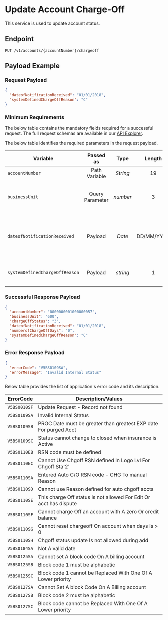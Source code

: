 # Update Account Charge-Off

 This service is used to update account status.

## Endpoint

`PUT /v1/accounts/{accountNumber}/chargeoff`

## Payload Example

### Request Payload

```json
{
  "dateofNotificationReceived": "01/01/2018",
  "systemDefinedChargeOffReason": "C"
} 
```

### Minimum Requirements

The below table contains the mandatory fields required for a successful request. The full request schemas are available in our [API Explorer](../api/?type=put&path=/v1/accounts/{accountNumber}/chargeoff).

The below table identifies the required parameters in the request payload.

| Variable | Passed as | Type | Length | Description/Values |
| -------- | :-------: | :--: | :------------: | ------------------ |
| `accountNumber` | Path Variable | *String* | 19 | Account Number of the cardholder. | 
| `businessUnit` | Query Parameter |*number* | 3 | Identification number of the organization associated with the account. |
| `dateofNotificationReceived` | Payload |*Date* | DD/MM/YYYY | Date on which a bankruptcy notification was received or date on which a fraudulent loan was discovered. |
| `systemDefinedChargeOffReason` | Payload |*string* | 1 | Code that identifies the charge-off reason for the account |

### Successful Response Payload

```json
{
  "accountNumber": "0000000001000000057",
  "businessUnit": "600",
  "chargeOffStatus": "3",
  "dateofNotificationReceived": "01/01/2018",
  "numberofChargeOffDays": "0",
  "systemDefinedChargeOffReason": "C"
}
```

### Error Response Payload

```json
{
  "errorCode": "V5BS0109SA",
  "errorMessage": "Invalid Internal Status"  
}
```

Below table provides the list of application's error code and its description.

| ErrorCode |  Description/Values |
| --------  | ------------------ |
| `V5BS0010SF` | Update Request - Record not found |
| `V5BS0109SA` | Invalid Internal Status |
| `V5BS0109SB` | PROC Date must be greater than greatest EXP date For purged Acct | 
| `V5BS0109SC` | Status cannot change to closed when insurance is Active | 
| `V5BS0110EB` | RSN code must be defined |
| `V5BS0110EC` | Cannot Use Chgoff RSN defined In Logo Lvl For Chgoff Sta'2' | 
| `V5BS0110SA` | Entered Auto C/O RSN code - CHG To manual Reason |   
| `V5BS0110SD` | Cannot use Reason defined for auto chgoff accts |          
| `V5BS0110SE` | This charge Off status is not allowed For Edit Or acct has dispute | 
| `V5BS0110SF` | Cannot charge Off an account with A zero Or credit balance |        
| `V5BS0110SG` | Cannot reset chargeoff On account when days Is > 0 |                
| `V5BS0110SH` | Chgoff status update Is not allowed during add |                   
| `V5BS0184SA` | Not A valid date |
| `V5BS0125SA` | Cannot set A block code On A billing account |
| `V5BS0125SB` | Block code 1 must be alphabetic |
| `V5BS0125SC` | Block code 1 cannot be Replaced With One Of A Lower priority |
| `V5BS0127SA` | Cannot Set A block Code On A Billing account |
| `V5BS0127SB` | Block code 2 must be alphabetic |
| `V5BS0127SC` | Block code cannot be Replaced With One Of A Lower priority |